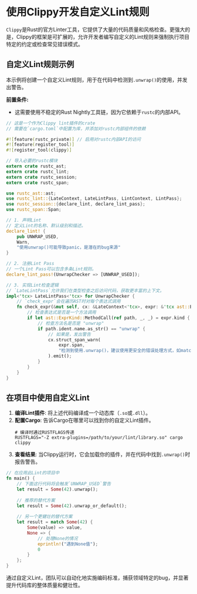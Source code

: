 # 使用Clippy开发自定义Lint规则

`Clippy`是Rust的官方Linter工具，它提供了大量的代码质量和风格检查。更强大的是，Clippy的框架是可扩展的，允许开发者编写自定义的Lint规则来强制执行项目特定的约定或检查常见错误模式。

## 自定义Lint规则示例

本示例将创建一个自定义Lint规则，用于在代码中检测到`.unwrap()`的使用，并发出警告。

**前置条件:**
- 这需要使用不稳定的Rust Nightly工具链，因为它依赖于`rustc`的内部API。

```rust
// 这是一个作为Clippy lint插件的crate
// 需要在`cargo.toml`中配置为库，并添加对rustc内部组件的依赖

#![feature(rustc_private)] // 启用对rustc内部API的访问
#![feature(register_tool)]
#![register_tool(clippy)]

// 导入必要的rustc模块
extern crate rustc_ast;
extern crate rustc_lint;
extern crate rustc_session;
extern crate rustc_span;

use rustc_ast::ast;
use rustc_lint::{LateContext, LateLintPass, LintContext, LintPass};
use rustc_session::{declare_lint, declare_lint_pass};
use rustc_span::Span;

// 1. 声明Lint
// 定义Lint的名称、默认级别和描述。
declare_lint! {
    pub UNWRAP_USED,
    Warn,
    "使用unwrap()可能导致panic，是潜在的bug来源"
}

// 2. 注册Lint Pass
// 一个Lint Pass可以包含多条Lint规则。
declare_lint_pass!(UnwrapChecker => [UNWRAP_USED]);

// 3. 实现Lint检查逻辑
// `LateLintPass`允许我们在类型检查之后访问代码，获取更丰富的上下文。
impl<'tcx> LateLintPass<'tcx> for UnwrapChecker {
    // `check_expr`会在遍历AST时对每个表达式调用
    fn check_expr(&mut self, cx: &LateContext<'tcx>, expr: &'tcx ast::Expr) {
        // 检查表达式是否是一个方法调用
        if let ast::ExprKind::MethodCall(ref path, _, _) = expr.kind {
            // 检查方法名是否是 "unwrap"
            if path.ident.name.as_str() == "unwrap" {
                // 如果是，发出警告
                cx.struct_span_warn(
                    expr.span,
                    "检测到使用.unwrap()，建议使用更安全的错误处理方式，如match或if let",
                ).emit();
            }
        }
    }
}
```

## 在项目中使用自定义Lint

1.  **编译Lint插件**: 将上述代码编译成一个动态库（`.so`或`.dll`）。
2.  **配置Cargo**: 告诉Cargo在哪里可以找到你的自定义Lint插件。
    ```shell
    # 编译时通过RUSTFLAGS传递
    RUSTFLAGS="-Z extra-plugins=/path/to/your/lint/library.so" cargo clippy
    ```
3.  **查看结果**: 当Clippy运行时，它会加载你的插件，并在代码中找到`.unwrap()`时报告警告。

```rust
// 在应用此Lint的项目中
fn main() {
    // 下面这行代码将会触发`UNWRAP_USED`警告
    let result = Some(42).unwrap();
    
    // 推荐的替代方案
    let result = Some(42).unwrap_or_default();
    
    // 另一个更健壮的替代方案
    let result = match Some(42) {
        Some(value) => value,
        None => {
            // 处理None的情况
            eprintln!("遇到None值");
            0 
        }
    };
}

```

通过自定义Lint，团队可以自动化地实施编码标准，捕获领域特定的bug，并显著提升代码库的整体质量和健壮性。 